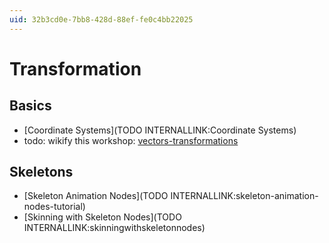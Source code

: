 ```yaml
---
uid: 32b3cd0e-7bb8-428d-88ef-fe0c4bb22025
---
```


# Transformation
## Basics
* [Coordinate Systems](TODO INTERNALLINK:Coordinate Systems)  
* todo: wikify this workshop: <a href="https://vvvv.org/contribution/vectors-transformations" class="extURL contribution" target="_blank">vectors-transformations</a>  

## Skeletons
* [Skeleton Animation Nodes](TODO INTERNALLINK:skeleton-animation-nodes-tutorial)  
* [Skinning with Skeleton Nodes](TODO INTERNALLINK:skinningwithskeletonnodes)  


